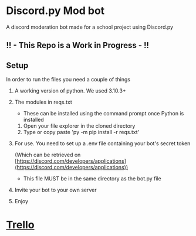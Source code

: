 # Discord.py Mod bot
A discord moderation bot made for a school project using Discord.py
## !! - This Repo is a Work in Progress - !!

## Setup
In order to run the files you need a couple of things
1. A working version of python. We used 3.10.3+
2. The modules in reqs.txt
   - These can be installed using the command prompt once Python is installed
   1. Open your file explorer in the cloned directory
   2. Type or copy paste 'py -m pip install -r reqs.txt'
3. For use. You need to set up a .env file containing your bot's secret token 

   (Which can be retrieved on [https://discord.com/developers/applications](https://discord.com/developers/applications))
   - This file MUST be in the same directory as the bot.py file
5. Invite your bot to your own server
6. Enjoy

# [Trello](https://trello.com/b/a2XhGQBq/pymodbot)

